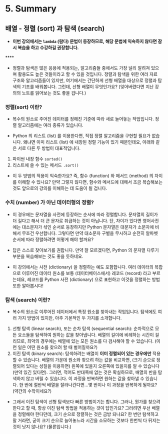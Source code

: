 # 5. Summary

## 배열 - 정렬 \(sort\) 과 탐색 \(search\)

* **이번 강의에서는 `lambda` \(람다\) 문법이 등장하므로, 해당 문법에 익숙하지 않다면 잠시 복습을 하고 수강하길 권장합니다.**

\*\*\*\*

* 정렬과 탐색은 많은 응용에 적용되는, 알고리즘들 중에서도 가장 널리 알려져 있으며 활용도도 높은 것들이라고 할 수 있을 것입니다. 정렬과 탐색을 위한 여러 자료 구조와 알고리즘들이 있지만, 여기에서는 간단하게 선형 배열을 대상으로 정렬과 탐색의 기초를 배워봅니다. 그런데, 선형 배열이 무엇인가요? \(잊어버렸다면 지난 강의의 노트를 읽어보는 것도 좋을 겁니다.\)

### 정렬\(sort\) 이란?

* 복수의 원소로 주어진 데이터를 정해진 기준에 따라 새로 늘어놓는 작업입니다. 정렬 알고리즘에는 여러 종류가 있습니다.



* Python 의 리스트 \(list\) 를 이용한다면, 직접 정렬 알고리즘을 구현할 필요가 없습니다. 왜냐면 이미 리스트 \(list\) 에 내장된 정렬 기능이 있기 때문인데요, 아래와 같은 서로 다른 두 방법이 대표적입니다.

1. 파이썬 내장 함수 `sorted()`
2. 리스트에 쓸 수 있는 메서드 `.sort()`

* 이 두 방법의 적용이 익숙한가요? 즉, 함수 \(function\) 와 메서드 \(method\) 의 차이를 이해할 수 있나요? 만약 그렇지 않다면, 함수와 메서드에 대해서 조금 복습해보는 것도 앞으로의 강의를 이해하는 데 도움이 될 겁니다.

### 수치 \(number\) 가 아닌 데이터형의 정렬?

* 이 경우에는 문자열을 사전에 등장하는 순서에 따라 정렬합니다. 문자열의 길이가 더 길다고 해서 더 큰 문자로 취급하는 것이 아닙니다. 단, 차이가 있다면 영어사전에는 대소문자가 섞인 순서로 등장하지만 Python 문자열은 대문자가 소문자에 비해서 무조건 우선합니다. 그렇다면 만약 대소문자 구별을 무시하고 순전히 알파벳 순서에 따라 정렬하려면 어떻게 해야 할까요?
* 답은 스스로 찾아보기를 권합니다. 만약 잘 모르겠다면, Python 의 문자열 다루기 부분을 복습해보는 것도 좋을 듯하네요.



* 이 강의에서는 사전 \(dictionary\) 을 정렬하는 예도 포함합니다. 여러 데이터의 복합으로 이루어진 데이터 원소를 보통 \(데이터베이스에서\) 레코드 \(record\) 라고 부르는데요, 레코드를 Python 사전 \(dictionary\) 으로 표현하고 이것을 정렬하는 방법 또한 알아봅시다!

### 탐색 \(search\) 이란?

* 복수의 원소로 이루어진 데이터에서 특정 원소를 찾아내는 작업입니다. 탐색에도 여러 가지 방법이 있지만, 아주 기본적인 두 가지를 소개합니다.

1. 선형 탐색 \(linear search\), 또는 순차 탐색 \(sequential search\): 순차적으로 모든 요소들을 탐색하여 원하는 값을 찾아냅니다. 배열의 길이에 비례하는 시간이 걸리므로, 최악의 경우에는 배열에 있는 모든 원소를 다 검사해야 할 수 있습니다. \(이런 일은 어떤 원소를 찾으려 할 때 벌어질까요?\)
2. 이진 탐색 \(binary search\): 탐색하려는 배열이 **이미 정렬되어 있는 경우에만** 적용할 수 있습니다. 배열의 가운데 원소와 찾으려 하는 값을 비교하면, \(크기 순으로 정렬되어 있다는 성질을 이용하면\) 왼쪽에 있을지 오른쪽에 있을지를 알 수 있습니다 \(만약 있긴 있다면\). 그러면, 적어도 반대쪽에 없는 것은 확실하므로, 배열의 반을 탐색하지 않고 버릴 수 있습니다. 이 과정을 반복하면 원하는 값을 찾아낼 수 있습니다. 한 번에 절반씩 배열을 잘라나간다면...몇 번이나 이 과정을 반복하게 될까요? \(약간의 수학이네요?\)

* 그래서 이진 탐색이 선형 탐색보다 빠른 방법이기는 합니다. 그러나, 뭔가를 찾으려 한다고 할 때, 항상 이진 탐색 방법을 적용하는 것이 답인가요? 그러려면 우선 배열을 정렬해야 한다던데, 크기 순으로 정렬하는 것은 금방 되나요? 한 번만 탐색하고 말 거라면, 굳이 크기 순으로 늘어놓느라 시간을 소모하는 것보다 한번씩 다 뒤지는 것이 낫지 않나요? \(물론입니다.\)

